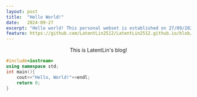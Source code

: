```yaml
---
layout: post
title:  "Hello World!"
date:   2024-09-27 
excerpt: "Hello world! This personal webset is established on 27/09/2024"
feature: https://github.com/LatentLin2512/LatentLin2512.github.io/blob/master/assets/img/background.jpg
---
```




<center> This is LatentLin's blog! </center>

```cpp
#include<iostream>
using namespace std;
int main(){
    cout<<"Hello, World!"<<endl;
    return 0;
}
```
